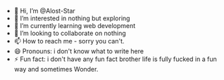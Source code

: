 - 👋 Hi, I’m @Alost-Star
- 👀 I’m interested in nothing but exploring
- 🌱 I’m currently learning web development
- 💞️ I’m looking to collaborate on nothing
- 📫 How to reach me - sorry you can't.
- 😄 Pronouns: i don't know what to write here 
- ⚡ Fun fact: i don't have any fun fact brother life is fully fucked in a fun way and sometimes Wonder.

<!---
Alost-Star/Alost-Star is a ✨ special ✨ repository because its `README.md` (this file) appears on your GitHub profile.
You can click the Preview link to take a look at your changes.
--->
